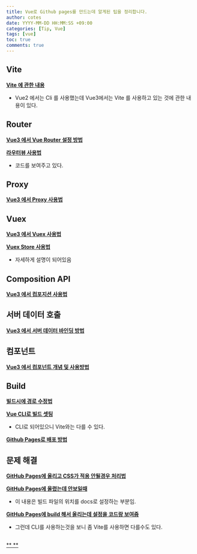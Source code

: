 ```yaml
---
title: Vue로 Github pages를 만드는데 알게된 팁을 정리합니다.
author: cotes
date: YYYY-MM-DD HH:MM:SS +09:00
categories: [Tip, Vue]
tags: [vue]
toc: true
comments: true
---
```


## Vite  

[**Vite 에 관한 내용**](https://analogcode.tistory.com/39)  
 - Vue2 에서는 Cli 를 사용했는데 Vue3에서는 Vite 를 사용하고 있는 것에 관한 내용이 있다.

## Router  

[**Vue3 에서 Vue Router 설정 방법**](https://rkaehdaos.github.io/dev/frontend/Vue-js/vue-router/)  

[**라우터뷰 사용법**](https://rkaehdaos.github.io/dev/frontend/Vue-js/vue-router/)  
 - 코드를 보여주고 있다.  

## Proxy 

[**Vue3 에서 Proxy 사용법**](https://rkaehdaos.github.io/dev/frontend/Vue-js/vue-use-proxy/)  

## Vuex 

[**Vue3 에서 Vuex 사용법**](https://rkaehdaos.github.io/dev/frontend/Vue-js/vue-Vuex/)  

[**Vuex Store 사용법**](https://velog.io/@na_jeong/VueVuex-Store-%EC%82%AC%EC%9A%A9%EB%B2%95)  
 - 자세하게 설명이 되어있음

## Composition API

[**Vue3 에서 컴포지션 사용법**](https://rkaehdaos.github.io/dev/frontend/Vue-js/vue-reusability-and-composition/)  

## 서버 데이터 호출

[**Vue3 에서 서버 데이터 바인딩 방법**](https://rkaehdaos.github.io/dev/frontend/Vue-js/vue-server-data-bind/)

## 컴포넌트  

[**Vue3 에서 컴포넌트 개념 및 사용방법**](https://rkaehdaos.github.io/dev/frontend/Vue-js/vue-component-advance/)  

## Build

[**빌드시에 경로 수정법**](https://zerogyun.dev/2020/04/15/Vue%EB%A1%9C-%EB%A7%8C%EB%93%A0-%ED%8E%98%EC%9D%B4%EC%A7%80-Github%EC%97%90-%EB%B0%B0%ED%8F%AC%ED%95%98%EA%B8%B0/)  

[**Vue CLI로 빌드 셋팅**](https://blog.naver.com/mgveg/221980424679)  
 - CLI로 되어있으니 Vite와는 다를 수 있다.   

[**Github Pages로 배포 방법**](https://velog.io/@byungjur_96/vue.js-Github-Pages%EB%A1%9C-%EB%B0%B0%ED%8F%AC%ED%95%98%EA%B8%B0)  


## 문제 해결

[**GitHub Pages에 올리고 CSS가 적용 안될경우 처리법**](https://poison-dog-do-everything.tistory.com/5)  

[**GitHub Pages에 올렸는데 안보일때**](https://poison-dog-do-everything.tistory.com/6?category=785433)  
 - 이 내용은 빌드 파일의 위치를 docs로 설정하는 부분임.  

[**GitHub Pages에 build 해서 올리는데 설정을 코드랑 보여줌**](https://hoho325.tistory.com/13)  
 - 그런데 CLI를 사용하는것을 보니 좀 Vite를 사용하면 다를수도 있다.



## 

[**  **]()  